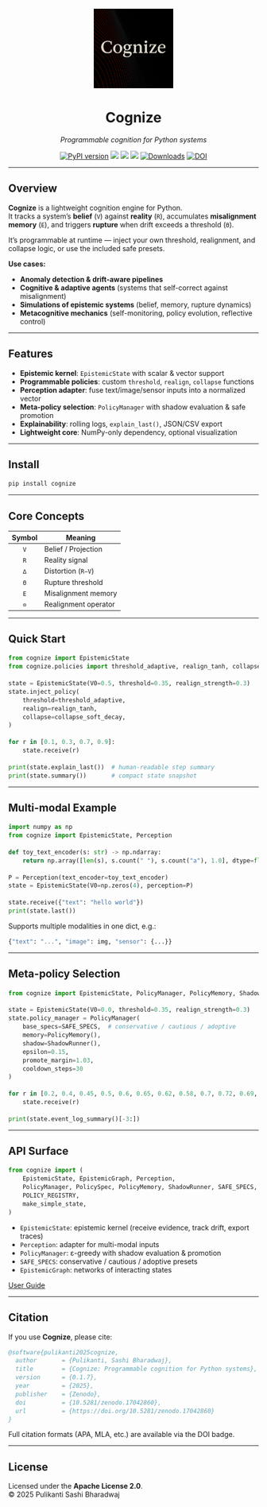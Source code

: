 <p align="center">
  <img src="https://raw.githubusercontent.com/heraclitus0/cognize/main/assets/logo.png" width="160"/>
</p>

<h1 align="center">Cognize</h1>
<p align="center"><em>Programmable cognition for Python systems</em></p>

<p align="center">
  <a href="https://pypi.org/project/cognize"><img src="https://img.shields.io/pypi/v/cognize?color=blue&label=version" alt="PyPI version"></a>
  <img src="https://img.shields.io/badge/python-3.8+-blue">
  <img src="https://img.shields.io/badge/status-beta-violet">
  <img src="https://img.shields.io/badge/license-Apache%202.0-blue">
  <a href="https://pepy.tech/project/cognize"><img src="https://static.pepy.tech/badge/cognize" alt="Downloads"></a>
  <a href="https://doi.org/10.5281/zenodo.17042860"><img src="https://zenodo.org/badge/DOI/10.5281/zenodo.17042860.svg" alt="DOI"></a>
</p>

---

## Overview

**Cognize** is a lightweight cognition engine for Python.  
It tracks a system’s **belief** (`V`) against **reality** (`R`), accumulates **misalignment memory** (`E`), and triggers **rupture** when drift exceeds a threshold (`Θ`).  

It’s programmable at runtime — inject your own threshold, realignment, and collapse logic, or use the included safe presets.  

**Use cases:**  
- **Anomaly detection & drift-aware pipelines**  
- **Cognitive & adaptive agents** (systems that self-correct against misalignment)  
- **Simulations of epistemic systems** (belief, memory, rupture dynamics)  
- **Metacognitive mechanics** (self-monitoring, policy evolution, reflective control)  

---

## Features

- **Epistemic kernel**: `EpistemicState` with scalar & vector support  
- **Programmable policies**: custom `threshold`, `realign`, `collapse` functions  
- **Perception adapter**: fuse text/image/sensor inputs into a normalized vector  
- **Meta-policy selection**: `PolicyManager` with shadow evaluation & safe promotion  
- **Explainability**: rolling logs, `explain_last()`, JSON/CSV export  
- **Lightweight core**: NumPy-only dependency, optional visualization  

---

## Install

```bash
pip install cognize
```

---

## Core Concepts

| Symbol | Meaning               |
|:------:|-----------------------|
| `V`    | Belief / Projection   |
| `R`    | Reality signal        |
| `∆`    | Distortion (`R−V`)    |
| `Θ`    | Rupture threshold     |
| `E`    | Misalignment memory   |
| `⊙`    | Realignment operator  |

---

## Quick Start

```python
from cognize import EpistemicState
from cognize.policies import threshold_adaptive, realign_tanh, collapse_soft_decay

state = EpistemicState(V0=0.5, threshold=0.35, realign_strength=0.3)
state.inject_policy(
    threshold=threshold_adaptive,
    realign=realign_tanh,
    collapse=collapse_soft_decay,
)

for r in [0.1, 0.3, 0.7, 0.9]:
    state.receive(r)

print(state.explain_last())  # human-readable step summary
print(state.summary())       # compact state snapshot
```

---

## Multi-modal Example

```python
import numpy as np
from cognize import EpistemicState, Perception

def toy_text_encoder(s: str) -> np.ndarray:
    return np.array([len(s), s.count(" "), s.count("a"), 1.0], dtype=float)

P = Perception(text_encoder=toy_text_encoder)
state = EpistemicState(V0=np.zeros(4), perception=P)

state.receive({"text": "hello world"})
print(state.last())
```

Supports multiple modalities in one dict, e.g.:  
```python
{"text": "...", "image": img, "sensor": {...}}
```

---

## Meta-policy Selection

```python
from cognize import EpistemicState, PolicyManager, PolicyMemory, ShadowRunner, SAFE_SPECS

state = EpistemicState(V0=0.0, threshold=0.35, realign_strength=0.3)
state.policy_manager = PolicyManager(
    base_specs=SAFE_SPECS,  # conservative / cautious / adoptive
    memory=PolicyMemory(),
    shadow=ShadowRunner(),
    epsilon=0.15,
    promote_margin=1.03,
    cooldown_steps=30
)

for r in [0.2, 0.4, 0.45, 0.5, 0.6, 0.65, 0.62, 0.58, 0.7, 0.72, 0.69, 0.75, 0.8]:
    state.receive(r)

print(state.event_log_summary()[-3:])
```

---

## API Surface

```python
from cognize import (
    EpistemicState, EpistemicGraph, Perception,
    PolicyManager, PolicySpec, PolicyMemory, ShadowRunner, SAFE_SPECS,
    POLICY_REGISTRY,
    make_simple_state,
)
```

- `EpistemicState`: epistemic kernel (receive evidence, track drift, export traces)  
- `Perception`: adapter for multi-modal inputs  
- `PolicyManager`: ε-greedy with shadow evaluation & promotion  
- `SAFE_SPECS`: conservative / cautious / adoptive presets  
- `EpistemicGraph`: networks of interacting states  

[User Guide](https://github.com/heraclitus0/cognize/blob/main/docs/USER_GUIDE.md)

---

## Citation

If you use **Cognize**, please cite:

```bibtex
@software{pulikanti2025cognize,
  author       = {Pulikanti, Sashi Bharadwaj},
  title        = {Cognize: Programmable cognition for Python systems},
  version      = {0.1.7},
  year         = {2025},
  publisher    = {Zenodo},
  doi          = {10.5281/zenodo.17042860},
  url          = {https://doi.org/10.5281/zenodo.17042860}
}
```

Full citation formats (APA, MLA, etc.) are available via the DOI badge.

---

## License

Licensed under the **Apache License 2.0**.  
© 2025 Pulikanti Sashi Bharadwaj
